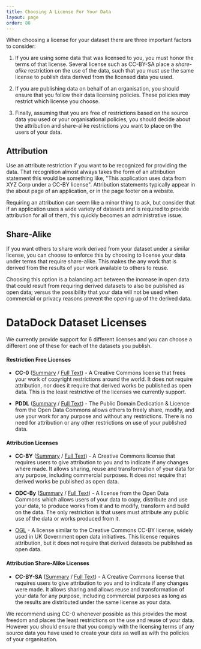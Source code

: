 ```yaml
---
title: Choosing A License For Your Data
layout: page
order: 80
---
```


When choosing a license for your dataset there are three important factors to consider:

  1. If you are using some data that was licensed to you, you must honor the terms of that license. Several license such as CC-BY-SA
     place a *share-alike* restriction on the use of the data, such that you must use the same license to publish data derived from
     the licensed data you used.
   
  2. If you are publishing data on behalf of an organisation, you should ensure that you follow their data licensing policies. These 
     policies may restrict which license you choose.
   
  3. Finally, assuming that you are free of restrictions based on the source data you used or your organisational policies, you should 
     decide about the attribution and share-alike restrictions you want to place on the users of your data.

## Attribution

Use an attribute restriction if you want to be recognized for providing the data. 
That recognition almost always takes the form of an attribution statement this would be something like, 
"This application uses data from XYZ Corp under a CC-BY license". Attribution statements typically appear 
in the about page of an application, or in the page footer on a website.
   
Requiring an attribution can seem like a minor thing to ask, but consider that if an application uses a wide
variety of datasets and is required to provide attribution for all of them, this quickly becomes an administrative issue. 

## Share-Alike

If you want others to share work derived from your dataset under a similar license, you can choose to enforce this by choosing
to license your data under terms that require share-alike. This makes the any work that is derived from the results of your work 
available to others to reuse.
   
Choosing this option is a balancing act between the increase in open data that could result from requiring 
derived datasets to also be published as open data; versus the possibility that your data will not be used when
commercial or privacy reasons prevent the opening up of the derived data.

# DataDock Dataset Licenses

We currently provide support for 6 different licenses and you can choose a different one of these for each of the datasets you publish.

#### Restriction Free Licenses

  * **CC-0** ([Summary](https://creativecommons.org/share-your-work/public-domain/cc0/) / [Full Text](https://creativecommons.org/publicdomain/zero/1.0/legalcode)) - A Creative Commons license that frees your work of copyright restrictions around the world. 
    It does not require attribution, nor does it require that derived works be published as open data. This is the least restrictive of the licenses we currently support.
    
  * **PDDL** ([Summary](https://opendatacommons.org/licenses/pddl/summary/) / [Full Text](https://opendatacommons.org/licenses/pddl/1.0/)) - The Public Domain Dedication & Licence from the Open Data Commons allows others to freely share, modify, and use your work for any purpose and without any restrictions. There is no need for attribution or any other restrictions on use of your published data.
    
#### Attribution Licenses

  * **CC-BY** ([Summary](https://creativecommons.org/licenses/by/4.0/) / [Full Text](https://creativecommons.org/licenses/by/4.0/legalcode)) - A Creative Commons license that requires users to give attribution to you and to indicate if any changes where made. It allows sharing, reuse and transformation of your data for any purpose, including commercial purposes. It does not require that derived works be published as open data.
 
  * **ODC-By** ([Summary](https://opendatacommons.org/licenses/by/summary/) / [Full Text](https://opendatacommons.org/licenses/by/1.0/)) - A license from the Open Data Commons which allows users of your data to copy, distribute and use your data, to produce works from it and to modify, transform and build on the data. The only restriction is that users must attribute any public use of the data or works produced from it.
  
  * [OGL](https://www.nationalarchives.gov.uk/doc/open-government-licence/version/3/) - A license similar to the Creative Commons CC-BY license, widely used in UK Government open data initiatives. This license requires attribution, but it does not require that derived datasets be published as open data.
  
#### Attribution Share-Alike Licenses

  * **CC-BY-SA** ([Summary](https://creativecommons.org/licenses/by-sa/4.0/) / [Full Text](https://creativecommons.org/licenses/by-sa/4.0/legalcode)) - A Creative Commons license that requires users to give attribution to you and to indicate if any changes were made. It allows sharing and allows reuse and transformation of your data for any purpose, including commercial purposes as long as the results are distributed under the same license as your data.

We recommend using CC-0 whenever possible as this provides the most freedom and places the least restrictions on the use and reuse of your data. However
you should ensure that you comply with the licensing terms of any source data you have used to create your data as well as with the policies of your
organisation.